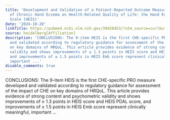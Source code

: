 ```yaml
---
title: 'Development and Validation of a Patient-Reported Outcome Measure of the Impact
  of Chronic Hand Eczema on Health-Related Quality of Life: the Hand Eczema Impact
  Scale (HEIS)'
date: '2024-10-20'
linkTitle: https://pubmed.ncbi.nlm.nih.gov/39428453/?utm_source=curl&utm_medium=rss&utm_campaign=pubmed-2&utm_content=1FakS-2QOkCT8HsMOQP1bCRQ4YzyumYOmxmF0moLsQ3dFB1E9V&fc=20220326224207&ff=20241021184321&v=2.18.0.post9+e462414
source: heidelberg[Affiliation]
description: 'CONCLUSIONS: The 9-item HEIS is the first CHE-specific PRO measure developed
  and validated according to regulatory guidance for assessment of the impact of CHE
  on key domains of HRQoL. This article provides evidence of strong content and psychometric
  validity and shows improvements of ≥ 1.3 points in HEIS score and HEIS PDAL score,
  and improvements of ≥ 1.5 points in HEIS Emb score represent clinically meaningful,
  important ...'
disable_comments: true
---
```

CONCLUSIONS: The 9-item HEIS is the first CHE-specific PRO measure developed and validated according to regulatory guidance for assessment of the impact of CHE on key domains of HRQoL. This article provides evidence of strong content and psychometric validity and shows improvements of ≥ 1.3 points in HEIS score and HEIS PDAL score, and improvements of ≥ 1.5 points in HEIS Emb score represent clinically meaningful, important ...
